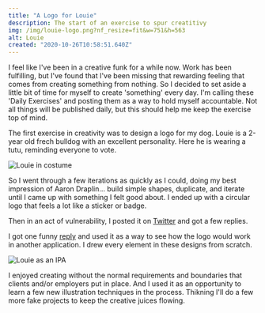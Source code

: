 ```yaml
---
title: "A Logo for Louie"
description: The start of an exercise to spur creatitivy
img: /img/louie-logo.png?nf_resize=fit&w=751&h=563
alt: Louie
created: "2020-10-26T10:58:51.640Z"
---
```


I feel like I've been in a creative funk for a while now. Work has been fulfilling, but I've found that I've been missing that rewarding feeling that comes from creating something from nothing. So I decided to set aside a little bit of time for myself to create 'something' every day. I'm calling these 'Daily Exercises' and posting them as a way to hold myself accountable. Not all things will be published daily, but this should help me keep the exercise top of mind.

The first exercise in creativity was to design a logo for my dog. Louie is a 2-year old frech bulldog with an excellent personality. Here he is wearing a tutu, reminding everyone to vote.

![Louie in costume](/img/louie-vote.jpeg?nf_resize=fit&w=751&h=563)

So I went through a few iterations as quickly as I could, doing my best impression of Aaron Draplin... build simple shapes, duplicate, and iterate until I came up with something I felt good about. I ended up with a circular logo that feels a lot like a sticker or badge. 

Then in an act of vulnerability, I posted it on [Twitter](https://twitter.com/iamweswilson/status/1319794327699083264) and got a few replies.

I got one funny [reply](https://twitter.com/toddmorey/status/1320121322345762819) and used it as a way to see how the logo would work in another application. I drew every element in these designs from scratch.

![Louie as an IPA](/img/louie-beer.png?nf_resize=fit&w=751&h=563)

I enjoyed creating without the normal requirements and boundaries that clients and/or employers put in place. And I used it as an opportunity to learn a few new illustration techniques in the process. Thikning I'll do a few more fake projects to keep the creative juices flowing.
